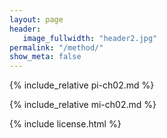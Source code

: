 ```yaml
---
layout: page
header:
   image_fullwidth: "header2.jpg"
permalink: "/method/"
show_meta: false
---
```


{% include_relative pi-ch02.md %}

{% include_relative mi-ch02.md %}

{% include license.html %}
